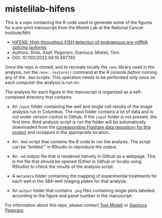 # mistelilab-hifens

This is a repo containing the R code used to generate some of the figures for a pre-print manuscript from the Misteli Lab at the National Cancer Institute/NIH.

-   [HiFENS: High-throughput FISH detection of endogenous pre-mRNA splicing isoforms](https://www.biorxiv.org/content/10.1101/2022.04.10.487792v1)
-   Authors: Shilo, Asaf; Pegoraro, Gianluca; Misteli, Tom.
-   DOI: 10.1101/2022.04.10.487792

Once the repo is cloned, and to recreate locally the `renv` library used in the analysis, run the `renv::restore()` command at the R console *before* running any of the `.Rmd` scripts. This operation needs to be performed only once on each computer the analysis is run on.

The analysis for each figure in the manuscript is organized as a self-contained directory that contains:

-   An `input` folder containing the well and single cell results of the image analysis run in Columbus. The input folder contains a lot of data and is not under version control in Github. If the `input` folder is not present, the first time .Rmd analysis script is run the folder will be automatically downloaded from the [corresponding Figshare data repository for this project](<https://figshare.com/projects/HiFENS/138505>) and unzipped in the appropriate location.

-   An `.Rmd` script that contains the R code to run the analysis. The script can be "knitted " in RStudio to reproduce the output.

-   An `.md` output file that is rendered natively in Github as a webpage. This is the file that should be opened (Either in Github or locally using RStudio) to check the results of the analysis script.

-   A `metadata` folder containing the mapping of experimental treatments for each well in the 384-well imaging plates for that analysis.

-   An `output` folder that contains `.png` files containing single plots labelled according to the figure and panel number in the manuscript.

For information about this repo, please contact [Tom Misteli](mailto:mistelit@nih.gov) or [Gianluca Pegoraro](mailto:gianluca.pegoraro@nih.gov)
